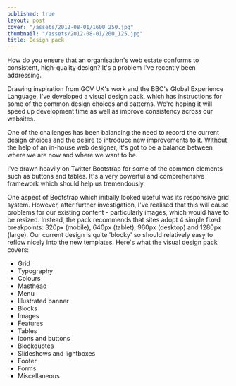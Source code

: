 ```yaml
---
published: true
layout: post
cover: "/assets/2012-08-01/1600_250.jpg"
thumbnail: "/assets/2012-08-01/200_125.jpg"
title: Design pack
---
```


How do you ensure that an organisation's web estate conforms to consistent, high-quality design? It's a problem I've recently been addressing.

Drawing inspiration from GOV UK's work and the BBC's Global Experience Language, I've developed a visual design pack, which has instructions for some of the common design choices and patterns. We're hoping it will speed up development time as well as improve consistency across our websites.

One of the challenges has been balancing the need to record the current design choices and the desire to introduce new improvements to it. Without the help of an in-house web designer, it's got to be a balance between where we are now and where we want to be.

I've drawn heavily on Twitter Bootstrap for some of the common elements such as buttons and tables. It's a very powerful and comprehensive framework which should help us tremendously.

One aspect of Bootstrap which initially looked useful was its responsive grid system. However, after further investigation, I've realised that this will cause problems for our existing content - particularly images, which would have to be resized. Instead, the pack recommends that sites adopt 4 simple fixed breakpoints: 320px (mobile), 640px (tablet), 960px (desktop) and 1280px (large). Our current design is quite 'blocky' so should relatively easy to reflow nicely into the new templates.
Here's what the visual design pack covers:

- Grid
- Typography
- Colours
- Masthead
- Menu
- Illustrated banner
- Blocks
- Images
- Features
- Tables
- Icons and buttons
- Blockquotes
- Slideshows and lightboxes
- Footer
- Forms
- Miscellaneous